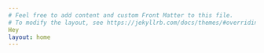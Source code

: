 ```yaml
---
# Feel free to add content and custom Front Matter to this file.
# To modify the layout, see https://jekyllrb.com/docs/themes/#overriding-theme-defaults
Hey
layout: home
---
```

